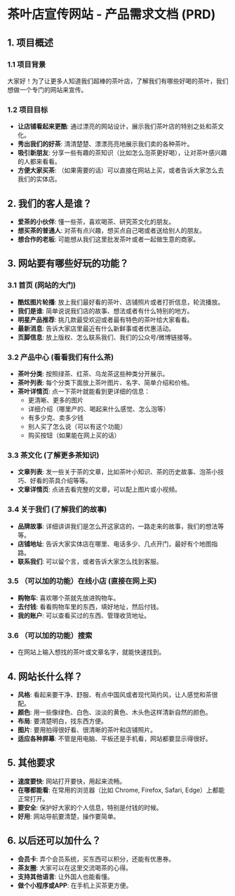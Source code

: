 # 茶叶店宣传网站 - 产品需求文档 (PRD)

## 1. 项目概述

### 1.1 项目背景

大家好！为了让更多人知道我们超棒的茶叶店，了解我们有哪些好喝的茶叶，我们想做一个专门的网站来宣传。

### 1.2 项目目标

* **让店铺看起来更酷**: 通过漂亮的网站设计，展示我们茶叶店的特别之处和茶文化。
* **秀出我们的好茶**: 清清楚楚、漂漂亮亮地展示我们卖的各种茶叶。
* **吸引新朋友**: 分享一些有趣的茶知识（比如怎么泡茶更好喝），让对茶叶感兴趣的人都来看看。
* **方便大家买茶**: （如果需要的话）可以直接在网站上买，或者告诉大家怎么去我们的实体店。

## 2. 我们的客人是谁？

* **爱茶的小伙伴**: 懂一些茶，喜欢喝茶、研究茶文化的朋友。
* **想买茶的普通人**: 对茶有点兴趣，想买点自己喝或者送给别人的朋友。
* **想合作的老板**: 可能想从我们这里批发茶叶或者一起做生意的商家。

## 3. 网站要有哪些好玩的功能？

### 3.1 首页 (网站的大门)

* **酷炫图片轮播**: 放上我们最好看的茶叶、店铺照片或者打折信息，轮流播放。
* **我们是谁**: 简单说说我们店的故事、想法或者有什么特别的地方。
* **明星产品推荐**: 挑几款最受欢迎或者最有特色的茶叶给大家看看。
* **最新消息**: 告诉大家店里最近有什么新鲜事或者优惠活动。
* **页脚信息**: 放上版权、怎么联系我们、我们的公众号/微博链接等。

### 3.2 产品中心 (看看我们有什么茶)

* **茶叶分类**: 按照绿茶、红茶、乌龙茶这些种类分开展示。
* **茶叶列表**: 每个分类下面放上茶叶图片、名字、简单介绍和价格。
* **茶叶详情页**: 点一下茶叶就能看到更详细的信息：
  * 更清晰、更多的图片
  * 详细介绍（哪里产的、喝起来什么感觉、怎么泡等）
  * 有多少克、卖多少钱
  * 别人买了怎么说（可以有这个功能）
  * 购买按钮（如果能在网上买的话）

### 3.3 茶文化 (了解更多茶知识)

* **文章列表**: 发一些关于茶的文章，比如茶叶小知识、茶的历史故事、泡茶小技巧、好看的茶具介绍等等。
* **文章详情页**: 点进去看完整的文章，可以配上图片或小视频。

### 3.4 关于我们 (了解我们的故事)

* **品牌故事**: 详细讲讲我们是怎么开这家店的，一路走来的故事，我们的想法等等。
* **店铺地址**: 告诉大家实体店在哪里、电话多少、几点开门，最好有个地图指路。
* **联系我们**: 可以留个言，或者告诉大家怎么找到客服。

### 3.5 （可以加的功能）在线小店 (直接在网上买)

* **购物车**: 喜欢哪个茶就先放进购物车。
* **去付钱**: 看看购物车里的东西，填好地址，然后付钱。
* **我的账户**: 可以查看买过的东西、管理收货地址。

### 3.6 （可以加的功能）搜索

* 在网站上输入想找的茶叶或文章名字，就能快速找到。

## 4. 网站长什么样？

* **风格**: 看起来要干净、舒服、有点中国风或者现代简约风，让人感觉和茶很配。
* **颜色**: 用一些像绿色、白色、淡淡的黄色、木头色这样清新自然的颜色。
* **布局**: 要清楚明白，找东西方便。
* **图片**: 要用拍得很好看、很清晰的茶叶和店铺照片。
* **适应各种屏幕**: 不管是用电脑、平板还是手机看，网站都要显示得很好。

## 5. 其他要求

* **速度要快**: 网站打开要快，用起来流畅。
* **在哪都能看**: 在常用的浏览器（比如 Chrome, Firefox, Safari, Edge）上都能正常打开。
* **要安全**: 保护好大家的个人信息，特别是付钱的时候。
* **好用**: 网站导航要清楚，操作要简单。

## 6. 以后还可以加什么？

* **会员卡**: 弄个会员系统，买东西可以积分，还能有优惠券。
* **茶友圈**: 大家可以在这里交流喝茶的心得。
* **支持其他语言**: 让外国人也能看懂。
* **做个小程序或APP**: 在手机上买茶更方便。
